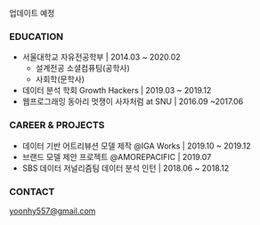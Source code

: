업데이트 예정

### EDUCATION

- 서울대학교 자유전공학부 \| 2014.03 ~ 2020.02  
    - 설계전공 소셜컴퓨팅(공학사)
    - 사회학(문학사)
- 데이터 분석 학회 Growth Hackers \| 2019.03 ~ 2019.12    
- 웹프로그래밍 동아리 멋쟁이 사자처럼 at SNU \| 2016.09 ~2017.06   

### CAREER & PROJECTS

- 데이터 기반 어트리뷰션 모델 제작 @IGA Works \| 2019.10 ~ 2019.12
- 브랜드 모델 제안 프로젝트 @AMOREPACIFIC \| 2019.07
- SBS 데이터 저널리즘팀 데이터 분석 인턴 \| 2018.06 ~ 2018.12

### CONTACT

[yoonhy557@gmail.com](mailto:yoonhy557@gmail.com)